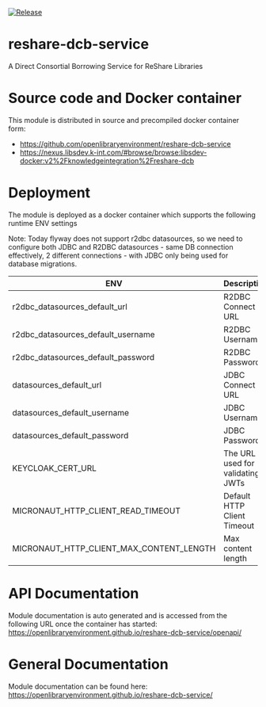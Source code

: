 [![Release](https://github.com/openlibraryenvironment/reshare-dcb-service/actions/workflows/release.yml/badge.svg?branch=main)](https://github.com/openlibraryenvironment/reshare-dcb-service/actions/workflows/release.yml)

# reshare-dcb-service

A Direct Consortial Borrowing Service for ReShare Libraries

# Source code and Docker container

This module is distributed in source and precompiled docker container form:

* https://github.com/openlibraryenvironment/reshare-dcb-service
* https://nexus.libsdev.k-int.com/#browse/browse:libsdev-docker:v2%2Fknowledgeintegration%2Freshare-dcb

# Deployment

The module is deployed as a docker container which supports the following runtime ENV settings

Note: Today flyway does not support r2dbc datasources, so we need to configure both JDBC and R2DBC datasources - same
DB connection effectively, 2 different connections - with JDBC only being used for database migrations.

| ENV                                | Description       | Example                               |
|------------------------------------|-------------------|---------------------------------------|
| r2dbc_datasources_default_url      | R2DBC Connect URL | r2dbc:postgresql://localhost:5432/dcb |
| r2dbc_datasources_default_username | R2DBC Username    | dcb                                   |
| r2dbc_datasources_default_password | R2DBC Password    | dcb                                   
| datasources_default_url            | JDBC Connect URL  | jdbc:postgresql://localhost:5432/dcb  |
| datasources_default_username       | JDBC Username     | dcb                                   |
| datasources_default_password       | JDBC Password     | dcb                                   |
| KEYCLOAK_CERT_URL                  | The URL used for validating JWTs     | https://reshare-hub-kc.libsdev.k-int.com/realms/reshare-hub/protocol/openid-connect/certs |
| MICRONAUT_HTTP_CLIENT_READ_TIMEOUT | Default HTTP Client Timeout  | PT1M |
| MICRONAUT_HTTP_CLIENT_MAX_CONTENT_LENGTH | Max content length  | 20971520 |


# API Documentation

Module documentation is auto generated and is accessed from the following URL once the container has
started: https://openlibraryenvironment.github.io/reshare-dcb-service/openapi/

# General Documentation

Module documentation can be found here: https://openlibraryenvironment.github.io/reshare-dcb-service/

